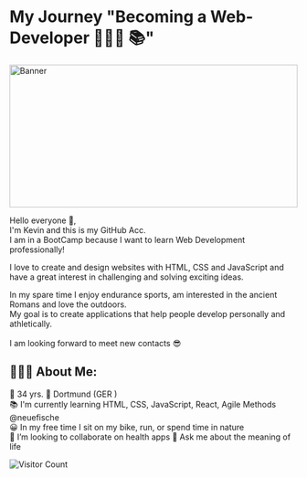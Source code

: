 # My Journey "Becoming a Web-Developer 🧑🏽‍💻 📚"

<img src="https://www.9series.com/img/services/full-stack/best%20Full%20Stack%20development%20company%20in%20India.jpg" alt="Banner" width="100%" height="250">  

Hello everyone 👋, <br>
I'm Kevin and this is my GitHub Acc.
<br>
I am in a BootCamp because I want to learn Web Development professionally!<br>
<p> I love to create and design websites with HTML, CSS and JavaScript and have a great interest in challenging and solving exciting ideas.<br></p> 
In my spare time I enjoy endurance sports, am interested in the ancient Romans and love the outdoors. <br>
My goal is to create applications that help people develop personally and athletically. <br> 
<br> I am looking forward to meet new contacts 😎

## 🧑🏽‍💻 About Me:
🔘 34 yrs. 
📍 Dortmund (GER ) <br>
📚 I'm currently learning HTML, CSS, JavaScript, React, Agile Methods @neuefische <br>
😀 In my free time I sit on my bike, run, or spend time in nature <br>
👯 I’m looking to collaborate on health apps
💬 Ask me about the meaning of life <br>

![Visitor Count](https://profile-counter.glitch.me/{KevinKyaterekera}/count.svg) 


